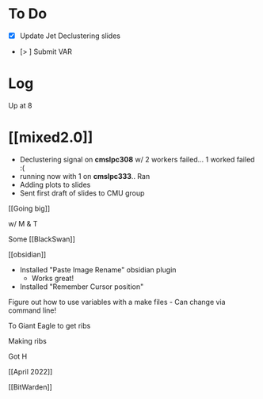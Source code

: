 
# To Do
- [x] Update Jet Declustering slides  
- [> ] Submit VAR
# Log

Up at 8

# [[mixed2.0]]
- Declustering signal on **cmslpc308** w/ 2 workers failed... 1 worked failed :( 
- running now with 1 on **cmslpc333**.. Ran
- Adding plots to slides
- Sent first draft of slides to CMU group


[[Going big]]

w/ M & T 

Some [[BlackSwan]]

[[obsidian]]
- Installed "Paste Image Rename" obsidian plugin
	- Works great!
- Installed "Remember Cursor position"

Figure out how to use variables with a make files
	- Can change via command line! 


To Giant Eagle to get ribs

Making ribs

Got H 

[[April 2022]]

[[BitWarden]]







